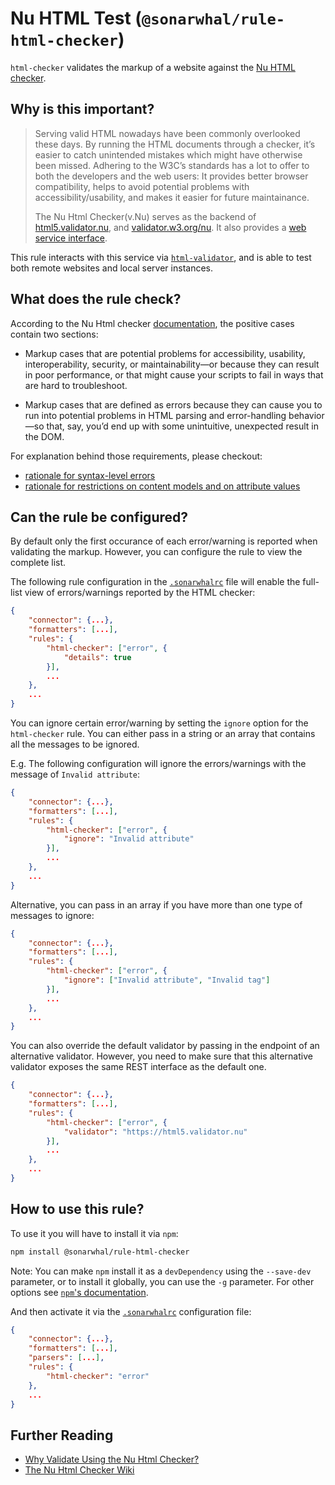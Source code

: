 # Nu HTML Test (`@sonarwhal/rule-html-checker`)

`html-checker` validates the markup of a website against the
[Nu HTML checker][nu html checker].

## Why is this important?

> Serving valid HTML nowadays have been commonly overlooked these days.
> By running the HTML documents through a checker, it’s easier to catch
> unintended mistakes which might have otherwise been missed.
> Adhering to the W3C’s standards has a lot to offer to both the
> developers and the web users: It provides better browser compatibility,
> helps to avoid potential problems with accessibility/usability,
> and makes it easier for future maintainance.
>
> The Nu Html Checker(v.Nu) serves as the backend of
> [html5.validator.nu][html5 validator], and
> [validator.w3.org/nu][w3 validator].
> It also provides a [web service interface][validator interface].

This rule interacts with this service via [`html-validator`][html-validator],
and is able to test both remote websites and local server instances.

## What does the rule check?

According to the Nu Html checker [documentation][nu html checker docs],
the positive cases contain two sections:

* Markup cases that are potential problems for accessibility,
  usability, interoperability, security, or maintainability—or because
  they can result in poor performance, or that might cause your scripts
  to fail in ways that are hard to troubleshoot.

* Markup cases that are defined as errors because they can cause you
  to run into potential problems in HTML parsing and error-handling
  behavior—so that, say, you’d end up with some unintuitive, unexpected
  result in the DOM.

For explanation behind those requirements, please checkout:

* [rationale for syntax-level errors](https://www.w3.org/TR/html/introduction.html#syntax-errors)
* [rationale for restrictions on content models and on attribute values](https://www.w3.org/TR/html/introduction.html#restrictions-on-content-models-and-on-attribute-values)

## Can the rule be configured?

By default only the first occurance of each error/warning is reported
when validating the markup. However, you can configure the rule to view
the complete list.

The following rule configuration in the [`.sonarwhalrc`][sonarwhalrc]
file will enable the full-list view of errors/warnings reported by the
HTML checker:

```json
{
    "connector": {...},
    "formatters": [...],
    "rules": {
        "html-checker": ["error", {
            "details": true
        }],
        ...
    },
    ...
}
```

You can ignore certain error/warning by setting the `ignore` option
for the `html-checker` rule. You can either pass in a string or an
array that contains all the messages to be ignored.

E.g. The following configuration will ignore the errors/warnings with
the message of `Invalid attribute`:

```json
{
    "connector": {...},
    "formatters": [...],
    "rules": {
        "html-checker": ["error", {
            "ignore": "Invalid attribute"
        }],
        ...
    },
    ...
}
```

Alternative, you can pass in an array if you have more than one type
of messages to ignore:

```json
{
    "connector": {...},
    "formatters": [...],
    "rules": {
        "html-checker": ["error", {
            "ignore": ["Invalid attribute", "Invalid tag"]
        }],
        ...
    },
    ...
}
```

You can also override the default validator by passing in the endpoint
of an alternative validator. However, you need to make sure that this
alternative validator exposes the same REST interface as the default one.

```json
{
    "connector": {...},
    "formatters": [...],
    "rules": {
        "html-checker": ["error", {
            "validator": "https://html5.validator.nu"
        }],
        ...
    },
    ...
}
```

## How to use this rule?

To use it you will have to install it via `npm`:

```bash
npm install @sonarwhal/rule-html-checker
```

Note: You can make `npm` install it as a `devDependency` using the `--save-dev`
parameter, or to install it globally, you can use the `-g` parameter. For
other options see
[`npm`'s documentation](https://docs.npmjs.com/cli/install).

And then activate it via the [`.sonarwhalrc`][sonarwhalrc]
configuration file:

```json
{
    "connector": {...},
    "formatters": [...],
    "parsers": [...],
    "rules": {
        "html-checker": "error"
    },
    ...
}
```

## Further Reading

* [Why Validate Using the Nu Html Checker?][nu html checker docs]
* [The Nu Html Checker Wiki](https://github.com/validator/validator/wiki)

<!-- Link labels: -->

[html-validator]: https://www.npmjs.com/package/html-validator
[html5 validator]: https://html5.validator.nu
[nu html checker docs]: https://validator.w3.org/nu/about.html
[nu html checker]: https://validator.github.io/validator/
[sonarwhalrc]: https://sonarwhal.com/docs/user-guide/further-configuration/sonarwhalrc-formats/
[validator interface]: https://github.com/validator/validator/wiki/Service-%C2%BB-HTTP-interface
[w3 validator]: https://validator.w3.org/nu/
